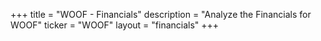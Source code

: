 +++
title = "WOOF - Financials"
description = "Analyze the Financials for WOOF"
ticker = "WOOF"
layout = "financials"
+++

